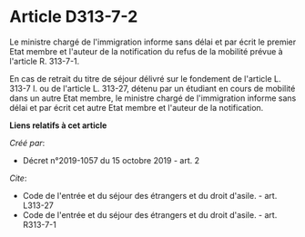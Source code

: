 # Article D313-7-2

Le ministre chargé de l'immigration informe sans délai et par écrit le premier Etat membre et l'auteur de la notification du
refus de la mobilité prévue à l'article R. 313-7-1. 

En cas de retrait du titre de séjour délivré sur le fondement de l'article L. 313-7 I. ou de l'article L. 313-27, détenu par
un étudiant en cours de mobilité dans un autre Etat membre, le ministre chargé de l'immigration informe sans délai et par
écrit cet autre Etat membre et l'auteur de la notification.

**Liens relatifs à cet article**

_Créé par_:

  - Décret n°2019-1057 du 15 octobre 2019 - art. 2

_Cite_:

  - Code de l'entrée et du séjour des étrangers et du droit d'asile. - art. L313-27
  - Code de l'entrée et du séjour des étrangers et du droit d'asile. - art. R313-7-1
